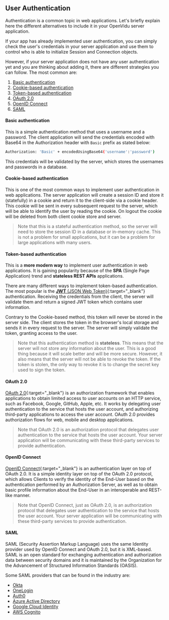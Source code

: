 ## User Authentication

Authentication is a common topic in web applications. Let's briefly explain here the different alternatives to include it in your OpenVidu server application.

If your app has already implemented user authentication, you can simply check the user's credentials in your server application and use them to control who is able to initialize Session and Connection objects.

However, if your server application does not have any user authentication yet and you are thinking about adding it, there are different strategies you can follow. The most common are:

1. [Basic authentication](#basic-authentication)
2. [Cookie-based authentication](#cookie-based-authentication)
3. [Token-based authentication](#token-based-authentication)
4. [OAuth 2.0](#oauth-20)
5. [OpenID Connect](#openid-connect)
6. [SAML](#saml)

#### Basic authentication

This is a simple authentication method that uses a username and a password. The client application will send the credentials encoded with Base64 in the Authorization header with `Basic` prefix as stated below:

```bash
Authorization: 'Basic' + encodedUsingBase64('username':'password')
```

This credentials will be validated by the server, which stores the usernames and passwords in a database.

#### Cookie-based authentication

This is one of the most common ways to implement user authentication in web applications. The server application will create a session ID and store it (statefully) in a cookie and return it to the client-side via a cookie header. This cookie will be sent in every subsequent request to the server, which will be able to identify the user by reading the cookie. On logout the cookie will be deleted from both client cookie store and server.

> Note that this is a stateful authentication method, so the server will need to store the session ID in a database or in-memory cache. This is not a problem for small applications, but it can be a problem for large applications with many users.

#### Token-based authentication

This is a **more modern way** to implement user authentication in web applications. It is gaining popularity because of the **SPA** (Single Page Application) trend and **stateless REST APIs** applications.

There are many different ways to implement token-based authentication. The most popular is the [**JWT** (JSON Web Token)](https://jwt.io/introduction){:target="_blank"} authentication. Receiving the credentials from the client, the server will validate them and return a signed JWT token which contains user information.

Contrary to the Cookie-based method, this token will never be stored in the server side. The client stores the token in the browser's local storage and sends it in every request to the server. The server will simply validate the token, granting access to the user.

> Note that this authentication method is **stateless**. This means that the server will not store any information about the user. This is a good thing because it will scale better and will be more secure. However, it also means that the server will not be able to revoke the token. If the token is stolen, the only way to revoke it is to change the secret key used to sign the token.

#### OAuth 2.0

[OAuth 2.0](https://oauth.net/2/){:target="_blank"} is an authorization framework that enables applications to obtain limited access to user accounts on an HTTP service, such as Facebook, Google, GitHub, Apple, etc. It works by delegating user authentication to the service that hosts the user account, and authorizing third-party applications to access the user account. OAuth 2.0 provides authorization flows for web, mobile and desktop applications.

> Note that OAuth 2.0 is an authorization protocol that delegates user authentication to the service that hosts the user account. Your server application will be communicating with these third-party services to provide authentication.

#### OpenID Connect

[OpenID Connect](https://openid.net/connect/){:target="_blank"} is an authentication layer on top of OAuth 2.0. It is a simple identity layer on top of the OAuth 2.0 protocol, which allows Clients to verify the identity of the End-User based on the authentication performed by an Authorization Server, as well as to obtain basic profile information about the End-User in an interoperable and REST-like manner.

> Note that OpenID Connect, just as OAuth 2.0, is an authorization protocol that delegates user authentication to the service that hosts the user account. Your server application will be communicating with these third-party services to provide authentication.

#### SAML

SAML (Security Assertion Markup Language) uses the same Identity provider used by OpenID Connect and OAuth 2.0, but it is XML-based. SAML is an open standard for exchanging authentication and authorization data between security domains and it is maintained by the Organization for the Advancement of Structured Information Standards (OASIS).

Some SAML providers that can be found in the industry are:

- [Okta](https://www.okta.com/)
- [OneLogin](https://www.onelogin.com/)
- [Auth0](https://auth0.com/)
- [Azure Active Directory](https://azure.microsoft.com/en-us/services/active-directory/)
- [Google Cloud Identity](https://cloud.google.com/identity-platform/)
- [AWS Cognito](https://aws.amazon.com/cognito/)
